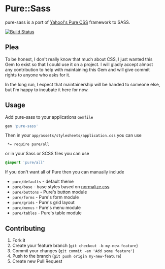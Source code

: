 # Pure::Sass

pure-sass is a port of [Yahoo!'s Pure CSS](http://purecss.io/) framework to SASS.

[![Build Status](https://travis-ci.org/fourseven/pure-sass.svg?branch=master)](https://travis-ci.org/fourseven/pure-sass)

## Plea

To be honest, I don't really know that much about CSS, I just wanted this Gem to exist so that I
could use it on a project.  I will gladly accept almost any contribution to help with maintaining
this Gem and will give commit rights to anyone who asks for it.

In the long run, I expect that maintainership will be handed to someone else, but I'm happy to
incubate it here for now.

## Usage

Add pure-sass to your applications `Gemfile`

```ruby
gem 'pure-sass'
```

Then in your `app/assets/stylesheets/application.css` you can use

```
 *= require pure/all
```

or in your Sass or SCSS files you can use

```sass
@import 'pure/all'
```

If you don't want all of Pure then you can manually include

  * `pure/defaults` - default theme
  * `pure/base` - base styles based on [normalize.css](http://necolas.github.io/normalize.css/)
  * `pure/buttons` - Pure's button module
  * `pure/forms` - Pure's form module
  * `pure/grids` - Pure's grid layout
  * `pure/menus` - Pure's menu module
  * `pure/tables` - Pure's table module

## Contributing

1. Fork it
2. Create your feature branch (`git checkout -b my-new-feature`)
3. Commit your changes (`git commit -am 'Add some feature'`)
4. Push to the branch (`git push origin my-new-feature`)
5. Create new Pull Request
